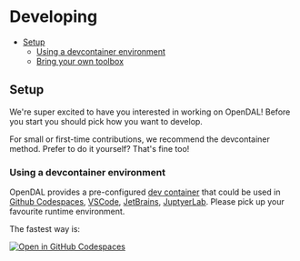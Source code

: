 # Developing

- [Setup](#setup)
  - [Using a devcontainer environment](#using-a-devcontainer-environment)
  - [Bring your own toolbox](#bring-your-own-toolbox)

## Setup

We're super excited to have you interested in working on OpenDAL! Before you start you should pick how you want to develop.

For small or first-time contributions, we recommend the devcontainer method. Prefer to do it yourself? That's fine too!

### Using a devcontainer environment

OpenDAL provides a pre-configured [dev container](https://containers.dev/) that could be used in [Github Codespaces](https://github.com/features/codespaces), [VSCode](https://code.visualstudio.com/), [JetBrains](https://www.jetbrains.com/remote-development/gateway/), [JuptyerLab](https://jupyterlab.readthedocs.io/en/stable/). Please pick up your favourite runtime environment.

The fastest way is:

[![Open in GitHub Codespaces](https://github.com/codespaces/badge.svg)](https://codespaces.new/apache/incubator-opendal?quickstart=1&machine=standardLinux32gb)
